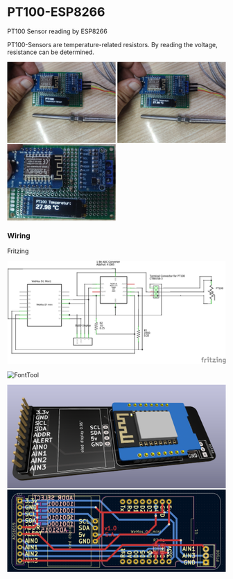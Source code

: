 # PT100-ESP8266
PT100 Sensor reading by ESP8266

PT100-Sensors are temperature-related resistors. By reading the voltage, resistance can be determined.

<p float="left">
  <img src="/resources/00_PT100_intro-description.jpg" width="250" />
  <img src="/resources/00_PT100_sensor-reading.jpg" width="250" /> 
  <img src="/resources/board.JPG" width="250" />
</p>




### Wiring

Fritzing
<p float="left">
  <img src="/resources/Sketch_Schaltplan.png" width="800" />
</p>

![FontTool](https://github.com/squix78/esp8266-oled-ssd1306/raw/master/resources/FontTool.png)



<p float="left">
  <img src="/resources/ESP8266_PCB_RENDER.png" />
  <img src="/resources/ESP8266_PCB.png" /> 
</p>
